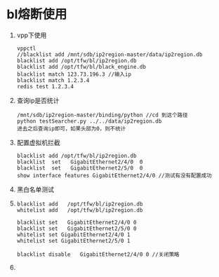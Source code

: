 # bl熔断使用

1. vpp下使用

   ```shell
   vppctl
   //blacklist add /mnt/sdb/ip2region-master/data/ip2region.db
   blacklist add /opt/tfw/bl/ip2region.db
   blacklist add /opt/tfw/bl/black_engine.db
   blacklist match 123.73.196.3 //输入ip
   blacklist match 1.2.3.4
   redis test 1.2.3.4
   ```

   

2. 查询ip是否统计

   ```shell
   /mnt/sdb/ip2region-master/binding/python //cd 到这个路径
   python testSearcher.py ../../data/ip2region.db
   进去之后查询ip即可，如果头部为0，则不统计
   ```

   

3. 配置虚拟机拦截

   ```shell
   blacklist add /opt/tfw/bl/ip2region.db
   blacklist  set   GigabitEthernet2/4/0  0
   blacklist  set   GigabitEthernet2/5/0  0
   show interface features GigabitEthernet2/4/0 //测试有没有配置成功
   
   ```

5. 黑白名单测试

5. ```shell
   blacklist add   /opt/tfw/bl/ip2region.db 
   whitelist add   /opt/tfw/bl/ip2region.db
   
   blacklist set   GigabitEthernet2/4/0 0
   blacklist set   GigabitEthernet2/5/0 0
   whitelist set GigabitEthernet2/4/0 1
   whitelist set GigabitEthernet2/5/0 1
   
   blacklist disable   GigabitEthernet2/4/0 0 //关闭策略
   ```
   
6. 

